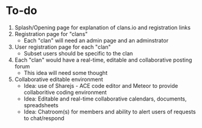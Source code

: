 To-do
=====

1. Splash/Opening page for explanation of clans.io and registration links
1. Registration page for "clans"
	* Each "clan" will need an admin page and an adminstrator
1. User registration page for each "clan"
	* Subset users should be specific to the clan
1. Each "clan" would have a real-time, editable and collaborative posting forum
	* This idea will need some thought
1. Collaborative editable environment
	* Idea: use of Sharejs - ACE code editor and Meteor to provide collaboritive coding environment
	* Idea: Editable and real-time collaborative calendars, documents, spreadsheets
	* Idea: Chatroom(s) for members and ability to alert users of requests to chat/respond